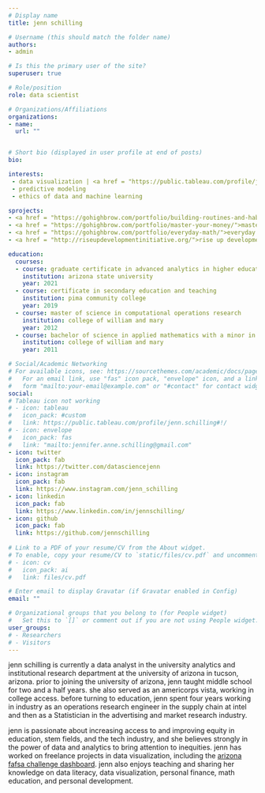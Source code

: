 ```yaml
---
# Display name
title: jenn schilling

# Username (this should match the folder name)
authors:
- admin

# Is this the primary user of the site?
superuser: true

# Role/position
role: data scientist

# Organizations/Affiliations
organizations:
- name: 
  url: ""


# Short bio (displayed in user profile at end of posts)
bio: 

interests:
 - data visualization | <a href = "https://public.tableau.com/profile/jenn.schilling#!/">tableau portfolio</a>
 - predictive modeling
 - ethics of data and machine learning

sprojects:
- <a href = "https://gohighbrow.com/portfolio/building-routines-and-habits/">building routines and habits</a>, a course on creating sustainable routines and habits
- <a href = "https://gohighbrow.com/portfolio/master-your-money/">master your money</a>, a course on personal finance
- <a href = "https://gohighbrow.com/portfolio/everyday-math/">everyday math</a>, a course on everyday mathematics
- <a href = "http://riseupdevelopmentinitiative.org/">rise up development initiative</a>, a non-profit organization for community-based reproductive health empowerment in Uganda

education:
  courses:
  - course: graduate certificate in advanced analytics in higher education
    institution: arizona state university
    year: 2021
  - course: certificate in secondary education and teaching
    institution: pima community college
    year: 2019
  - course: master of science in computational operations research
    institution: college of william and mary
    year: 2012
  - course: bachelor of science in applied mathematics with a minor in computer science
    institution: college of william and mary
    year: 2011

# Social/Academic Networking
# For available icons, see: https://sourcethemes.com/academic/docs/page-builder/#icons
#   For an email link, use "fas" icon pack, "envelope" icon, and a link in the
#   form "mailto:your-email@example.com" or "#contact" for contact widget.
social:
# Tableau icon not working
# - icon: tableau
#   icon_pack: #custom
#   link: https://public.tableau.com/profile/jenn.schilling#!/
# - icon: envelope
#   icon_pack: fas
#   link: "mailto:jennifer.anne.schilling@gmail.com"
- icon: twitter
  icon_pack: fab
  link: https://twitter.com/datasciencejenn
- icon: instagram
  icon_pack: fab
  link: https://www.instagram.com/jenn_schilling 
- icon: linkedin
  icon_pack: fab
  link: https://www.linkedin.com/in/jennschilling/
- icon: github
  icon_pack: fab
  link: https://github.com/jennschilling
  
# Link to a PDF of your resume/CV from the About widget.
# To enable, copy your resume/CV to `static/files/cv.pdf` and uncomment the lines below.
# - icon: cv
#   icon_pack: ai
#   link: files/cv.pdf

# Enter email to display Gravatar (if Gravatar enabled in Config)
email: ""

# Organizational groups that you belong to (for People widget)
#   Set this to `[]` or comment out if you are not using People widget.
user_groups:
# - Researchers
# - Visitors
---
```


jenn schilling is currently a data analyst in the university analytics and institutional research department at the university of arizona in tucson, arizona. prior to joining the university of arizona, jenn taught middle school for two and a half years. she also served as an americorps vista, working in college access. before turning to education, jenn spent four years working in industry as an operations research engineer in the supply chain at intel and then as a Statistician in the advertising and market research industry. 

jenn is passionate about increasing access to and improving equity in education, stem fields, and the tech industry, and she believes strongly in the power of data and analytics to bring attention to inequities. jenn has worked on freelance projects in data visualization, including the [arizona fafsa challenge dashboard](https://fafsachallenge.az.gov/dashboard). jenn also enjoys teaching and sharing her knowledge on data literacy, data visualization, personal finance, math education, and personal development.
